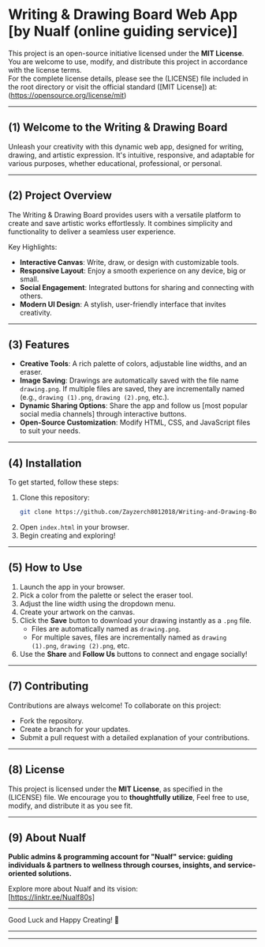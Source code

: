 # Writing & Drawing Board Web App [by Nualf (online guiding service)]
This project is an open-source initiative licensed under the **MIT License**. You are welcome to use, modify, and distribute this project in accordance with the license terms.  
For the complete license details, please see the (LICENSE) file included in the root directory or visit the official standard ([MIT License]) at:
(https://opensource.org/license/mit)

---

## (1) Welcome to the Writing & Drawing Board
Unleash your creativity with this dynamic web app, designed for writing, drawing, and artistic expression. It's intuitive, responsive, and adaptable for various purposes, whether educational, professional, or personal.

---

## (2) Project Overview
The Writing & Drawing Board provides users with a versatile platform to create and save artistic works effortlessly. It combines simplicity and functionality to deliver a seamless user experience.

Key Highlights:
- **Interactive Canvas**: Write, draw, or design with customizable tools.
- **Responsive Layout**: Enjoy a smooth experience on any device, big or small.
- **Social Engagement**: Integrated buttons for sharing and connecting with others.
- **Modern UI Design**: A stylish, user-friendly interface that invites creativity.

---

## (3) Features
- **Creative Tools**: A rich palette of colors, adjustable line widths, and an eraser.
- **Image Saving**: Drawings are automatically saved with the file name `drawing.png`. If multiple files are saved, they are incrementally named (e.g., `drawing (1).png`, `drawing (2).png`, etc.).
- **Dynamic Sharing Options**: Share the app and follow us [most popular social media channels] through interactive buttons.
- **Open-Source Customization**: Modify HTML, CSS, and JavaScript files to suit your needs.

---

## (4) Installation
To get started, follow these steps:

1. Clone this repository:
   ```bash
   git clone https://github.com/Zayzerch8012018/Writing-and-Drawing-BoardWebApp8.git
   ```
2. Open `index.html` in your browser.  
3. Begin creating and exploring!

---

## (5) How to Use
1. Launch the app in your browser.
2. Pick a color from the palette or select the eraser tool.
3. Adjust the line width using the dropdown menu.
4. Create your artwork on the canvas.
5. Click the **Save** button to download your drawing instantly as a `.png` file.  
   - Files are automatically named as `drawing.png`.  
   - For multiple saves, files are incrementally named as `drawing (1).png`, `drawing (2).png`, etc.
6. Use the **Share** and **Follow Us** buttons to connect and engage socially!

---

## (7) Contributing
Contributions are always welcome! To collaborate on this project:
- Fork the repository.
- Create a branch for your updates.
- Submit a pull request with a detailed explanation of your contributions.

---

## (8) License
This project is licensed under the **MIT License**, as specified in the (LICENSE) file. We encourage you to **thoughtfully utilize**, Feel free to use, modify, and distribute it as you see fit.

---

## (9) About Nualf
**Public admins & programming account for "Nualf" service: guiding individuals & partners to wellness through courses, insights, and service-oriented solutions.**

Explore more about Nualf and its vision:  
[https://linktr.ee/Nualf80s]

---

Good Luck and Happy Creating! 🎨

-----------------------------------------------------------------
-----------------------------------------------------------------
